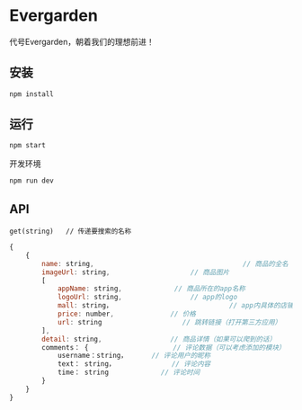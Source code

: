 # Evergarden

代号Evergarden，朝着我们的理想前进！

## 安装

```sh
npm install
```

## 运行

```sh
npm start
```

开发环境

```sh
npm run dev
```

## API

`get(string)   // 传递要搜索的名称`

```js
{
    {
        name: string,                                     // 商品的全名
        imageUrl: string,                    // 商品图片
        [
            appName: string,             // 商品所在的app名称
            logoUrl: string,                 // app的logo
            mall: string，                             // app内具体的店铺名称
            price: number,              // 价格
            url: string                    // 跳转链接（打开第三方应用）
        ],
        detail: string,                 // 商品详情（如果可以爬到的话）
        comments： {                     // 评论数据（可以考虑添加的模块）
            username：string，      // 评论用户的昵称
            text： string，              // 评论内容
            time： string             // 评论时间  
        }
    }
}
```
